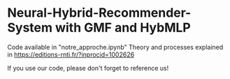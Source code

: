 # Neural-Hybrid-Recommender-System with GMF and HybMLP
Code available in "notre_approche.ipynb"
Theory and processes explained in https://editions-rnti.fr/?inprocid=1002626 

If you use our code, please don't forget to reference us!
